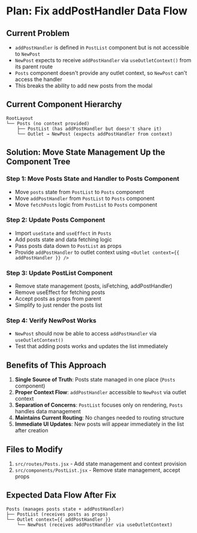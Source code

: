 # Plan: Fix addPostHandler Data Flow

## Current Problem
- `addPostHandler` is defined in `PostList` component but is not accessible to `NewPost`
- `NewPost` expects to receive `addPostHandler` via `useOutletContext()` from its parent route
- `Posts` component doesn't provide any outlet context, so `NewPost` can't access the handler
- This breaks the ability to add new posts from the modal

## Current Component Hierarchy
```
RootLayout
└── Posts (no context provided)
    ├── PostList (has addPostHandler but doesn't share it)
    └── Outlet → NewPost (expects addPostHandler from context)
```

## Solution: Move State Management Up the Component Tree

### Step 1: Move Posts State and Handler to Posts Component
- Move `posts` state from `PostList` to `Posts` component
- Move `addPostHandler` from `PostList` to `Posts` component
- Move `fetchPosts` logic from `PostList` to `Posts` component

### Step 2: Update Posts Component
- Import `useState` and `useEffect` in `Posts`
- Add posts state and data fetching logic
- Pass posts data down to `PostList` as props
- Provide `addPostHandler` to outlet context using `<Outlet context={{ addPostHandler }} />`

### Step 3: Update PostList Component
- Remove state management (posts, isFetching, addPostHandler)
- Remove useEffect for fetching posts
- Accept posts as props from parent
- Simplify to just render the posts list

### Step 4: Verify NewPost Works
- `NewPost` should now be able to access `addPostHandler` via `useOutletContext()`
- Test that adding posts works and updates the list immediately

## Benefits of This Approach
1. **Single Source of Truth**: Posts state managed in one place (`Posts` component)
2. **Proper Context Flow**: `addPostHandler` accessible to `NewPost` via outlet context
3. **Separation of Concerns**: `PostList` focuses only on rendering, `Posts` handles data management
4. **Maintains Current Routing**: No changes needed to routing structure
5. **Immediate UI Updates**: New posts will appear immediately in the list after creation

## Files to Modify
1. `src/routes/Posts.jsx` - Add state management and context provision
2. `src/components/PostList.jsx` - Remove state management, accept props

## Expected Data Flow After Fix
```
Posts (manages posts state + addPostHandler)
├── PostList (receives posts as props)
└── Outlet context={{ addPostHandler }}
    └── NewPost (receives addPostHandler via useOutletContext)
``` 